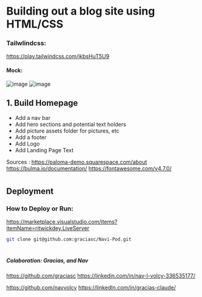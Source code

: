 # Building out a blog site using HTML/CSS

### Tailwlindcss:
https://play.tailwindcss.com/jkbsHuT5U9

#### Mock:
![image](https://drive.google.com/uc?export=view&id=1XQJklzmF8enKPIjdg7AJ6XLVM9HRWwZE)
![image](https://drive.google.com/uc?export=view&id=1F10DpHNYi4-ptjV6wnMfIlU5YBdM_vLQ)
 
 ## 1. Build Homepage
- Add a nav bar
- Add hero sections and potential text holders
- Add picture assets folder for pictures, etc
- Add a footer
- Add Logo
- Add Landing Page Text


 Sources :
 https://paloma-demo.squarespace.com/about
 https://bulma.io/documentation/
 https://fontawesome.com/v4.7.0/
 
#
 ## Deployment
 ### How to Deploy or Run:
  https://marketplace.visualstudio.com/items?itemName=ritwickdey.LiveServer
 ```sh
git clone git@github.com:graciasc/Navi-Pod.git
```
#
##### Colaboration:  Gracias, and Nav
https://github.com/graciasc
https://linkedin.com/in/nav-l-volcy-336535177/

https://github.com/navvolcy
https://linkedIn.com/in/gracias-claude/
